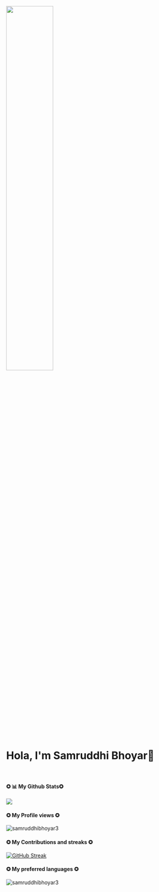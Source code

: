 
<p align="centre"><a href="#"><img width="50%" height="auto" src="https://user-images.githubusercontent.com/52337446/126890793-bcec7fea-1152-4d72-be0e-2a7f8f98163b.png" height="175px"/></a>
</p>
<b><h1>Hola, I'm Samruddhi Bhoyar👋</b></h1>
<br>
<h4><b>✪ 📊 My Github Stats✪</b></h4>





<img src="https://github-readme-stats.vercel.app/api?username=samruddhibhoyar3&&show_icons=true&title_color=ffffff&icon_color=bb2acf&text_color=daf7dc&bg_color=151515"></img>
<br>
<b><h4>✪ My Profile views ✪</b></h4>

<p align="left"> <img src="https://komarev.com/ghpvc/?username=samruddhibhoyar3&label=Profile%20views&color=0e75b6&style=flat" alt="samruddhibhoyar3" /> </p>

<b><h4>✪ My Contributions and streaks ✪</b></h4>

[![GitHub Streak](https://github-readme-streak-stats.herokuapp.com?user=samruddhibhoyar3&theme=dark&hide_border=true)](https://git.io/streak-stats)

<b><h4>✪ My preferred languages ✪</b></h4>
<p><img align="center" src="https://github-readme-stats.vercel.app/api/top-langs?username=samruddhibhoyar3&show_icons=true&locale=en&layout=compact" alt="samruddhibhoyar3" /></p>












